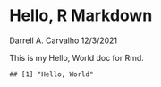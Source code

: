 Hello, R Markdown
================
Darrell A. Carvalho
12/3/2021

This is my Hello, World doc for Rmd.

    ## [1] "Hello, World"
